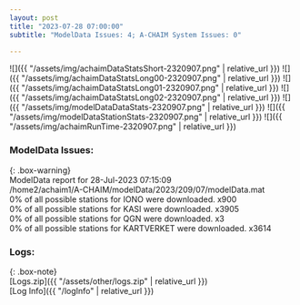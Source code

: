 ```yaml
---
layout: post
title: "2023-07-28 07:00:00"
subtitle: "ModelData Issues: 4; A-CHAIM System Issues: 0"

---
```


![]({{ "/assets/img/achaimDataStatsShort-2320907.png" | relative_url }})
![]({{ "/assets/img/achaimDataStatsLong00-2320907.png" | relative_url }})
![]({{ "/assets/img/achaimDataStatsLong01-2320907.png" | relative_url }})
![]({{ "/assets/img/achaimDataStatsLong02-2320907.png" | relative_url }})
![]({{ "/assets/img/modelDataDataStats-2320907.png" | relative_url }})
![]({{ "/assets/img/modelDataStationStats-2320907.png" | relative_url }})
![]({{ "/assets/img/achaimRunTime-2320907.png" | relative_url }})


### ModelData Issues:  
  
{: .box-warning}  
 ModelData report for 28-Jul-2023 07:15:09   
 /home2/achaim1/A-CHAIM/modelData/2023/209/07/modelData.mat   
 0% of all possible stations for IONO were downloaded. x900   
 0% of all possible stations for KASI were downloaded. x3905   
 0% of all possible stations for QGN were downloaded. x3   
 0% of all possible stations for KARTVERKET were downloaded. x3614   
  


### Logs:  
  
{: .box-note}  
[Logs.zip]({{ "/assets/other/logs.zip" | relative_url }})  
[Log Info]({{ "/logInfo" | relative_url }})  
